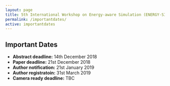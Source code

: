 ```yaml
---
layout: page
title: 5th International Workshop on Energy-aware Simulation (ENERGY-SIM’19)
permalink: /importantdates/
active: importantdates
---
```


## Important Dates
- <strong>Abstract deadline:</strong> 14th December 2018
- <strong>Paper deadline:</strong> 21st December 2018
- <strong>Author notification:</strong> 21st January 2019
- <strong>Author registratoin:</strong> 31st March 2019
- <strong>Camera ready deadline:</strong> TBC
